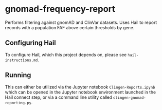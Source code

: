 # gnomad-frequency-report
Performs filtering against gnomAD and ClinVar datasets. Uses Hail to report records with a population FAF above certain thresholds by gene.

## Configuring Hail

To configure Hail, which this project depends on, please see `hail-instructions.md`.

## Running

This can either be utilized via the Jupyter notebook `Clingen-Reports.ipynb` which can be opened in the Jupyter notebook environment launched in the Hail connect step, or via a command line utility called `clingen-gnomad-reporting.py`.
